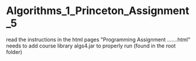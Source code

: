# Algorithms_1_Princeton_Assignment_5

read the instructions in the html pages "Programming Assignment .......html" needs to add course library algs4.jar to properly run (found in the root folder)
